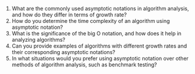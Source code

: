 

1. What are the commonly used asymptotic notations in algorithm analysis, and how do they differ in terms of growth rate?
2. How do you determine the time complexity of an algorithm using asymptotic notation?
3. What is the significance of the big O notation, and how does it help in analyzing algorithms?
4. Can you provide examples of algorithms with different growth rates and their corresponding asymptotic notations?
5. In what situations would you prefer using asymptotic notation over other methods of algorithm analysis, such as benchmark testing?